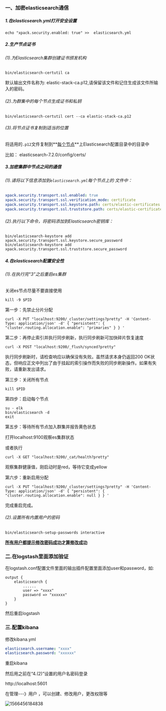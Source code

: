 ### 一、加密elasticsearch通信

##### 1.在elasticsearch.yml打开安全设置

```shell
echo "xpack.security.enabled: true" >>  elasticsearch.yml
```

##### 2.生产节点证书

###### (1).为Elasticsearch集群创建证书颁发机构

```shell
bin/elasticsearch-certutil ca
```

默认输出文件名称为: elastic-stack-ca.p12,请保留该文件和记住生成该文件所输入的密码。

###### (2).为群集中的每个节点生成证书和私钥

```shell
bin/elasticsearch-certutil cert --ca elastic-stack-ca.p12
```

###### (3).将节点证书复制到适当的位置

将适用的`.p12`文件复制到**<u>每个节点</u>**上Elasticsearch配置目录中的目录中

比如： elasticsearch-7.2.0/config/certs/

##### 3.加密集群中节点之间的通信

###### (1).请将以下信息添加到`elasticsearch.yml`每个节点上的 文件中：

```yaml
xpack.security.transport.ssl.enabled: true
xpack.security.transport.ssl.verification_mode: certificate 
xpack.security.transport.ssl.keystore.path: certs/elastic-certificates.p12 
xpack.security.transport.ssl.truststore.path: certs/elastic-certificates.p12
```

###### (2).执行以下命令，将密码添加到Elasticsearch密钥库：

```shell
bin/elasticsearch-keystore add xpack.security.transport.ssl.keystore.secure_password
bin/elasticsearch-keystore add xpack.security.transport.ssl.truststore.secure_password
```

##### 4.在elasticsearch配置安全性

###### (1).在执行完“3”之后重启es集群

关闭es节点尽量不要直接使用

```sehll
kill -9 $PID
```

第一步：先禁止分片分配

```shell
curl -X PUT "localhost:9200/_cluster/settings?pretty" -H 'Content-Type: application/json' -d' { "persistent": { "cluster.routing.allocation.enable": "primaries" } } '
```

第二步：再停止索引并执行同步刷新，执行同步刷新可加快碎片恢复速度

```shell
curl -X POST "localhost:9200/_flush/synced?pretty"
```

执行同步刷新时，请检查响应以确保没有失败。虽然请求本身仍返回200 OK状态，但响应正文中列出了由于挂起的索引操作而失败的同步刷新操作。如果有失败，请重新发出请求。

第三步：关闭所有节点

```shell
kill $PID
```

第四步：启动每个节点

```shell
su - elk
bin/elasticsearch -d
exit
```

第五步：等待所有节点加入群集并报告黄色状态

打开localhost:9100观察es集群状态

或者执行

```shell
curl -X GET "localhost:9200/_cat/health?pretty"
```

观察集群健康值，刚启动时是red，等待它变成yellow

第六步：重新启用分配

```shell
curl -X PUT "localhost:9200/_cluster/settings?pretty" -H 'Content-Type: application/json' -d' { "persistent": { "cluster.routing.allocation.enable": null } } '
```

完成重启完成。

###### (2).设置所有内置用户的密码

```shell
bin/elasticsearch-setup-passwords interactive
```

<u>**所有用户都提示修改密码成功才算修改成功**</u>

### 二.在logstash里面添加验证

在logstash.conf配置文件里面的输出插件配置里面添加user和password，如:

```shell
output {
    elasticsearch {
        ......
        user => "xxxx"
        password => "xxxxxx"
    }
}
```

然后重启logstash

### 三.配置kibana

修改kibana.yml

```yaml
elasticsearch.username: "xxxx"
elasticsearch.password: "xxxxxx"
```

重启kibana

然后用之前在“4.(2)”设置的用户名密码登录

http://localhost:5601

在管理---》用户  ，可以创建、修改用户，更改权限等

![1566456184838](C:\Users\Administrator\AppData\Roaming\Typora\typora-user-images\1566456184838.png)

